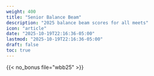 ```yaml
---
weight: 400
title: "Senior Balance Beam"
description: "2025 balance beam scores for all meets"
icon: "article"
date: "2025-10-19T22:16:36-05:00"
lastmod: "2025-10-19T22:16:36-05:00"
draft: false
toc: true
---
```


{{< no_bonus file="wbb25" >}}